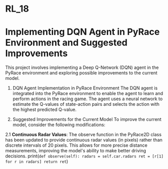 # RL_18

# Implementing DQN Agent in PyRace Environment and Suggested Improvements

This project involves implementing a Deep Q-Network (DQN) agent in the PyRace environment and exploring possible improvements to the current model.

1. DQN Agent Implementation in PyRace Environment
The DQN agent is integrated into the PyRace environment to enable the agent to learn and perform actions in the racing game. The agent uses a neural network to estimate the Q-values of state-action pairs and selects the action with the highest predicted Q-value.

2. Suggested Improvements for the Current Model
To improve the current model, consider the following modifications:

2.1 **Continuous Radar Values**: The observe function in the PyRace2D class has been updated to provide continuous radar values (in pixels) rather than discrete intervals of 20 pixels. This allows for more precise distance measurements, improving the model's ability to make better driving decisions.
print(`def observe(self):
    radars = self.car.radars
    ret = [r[1] for r in radars]
    return ret`)
